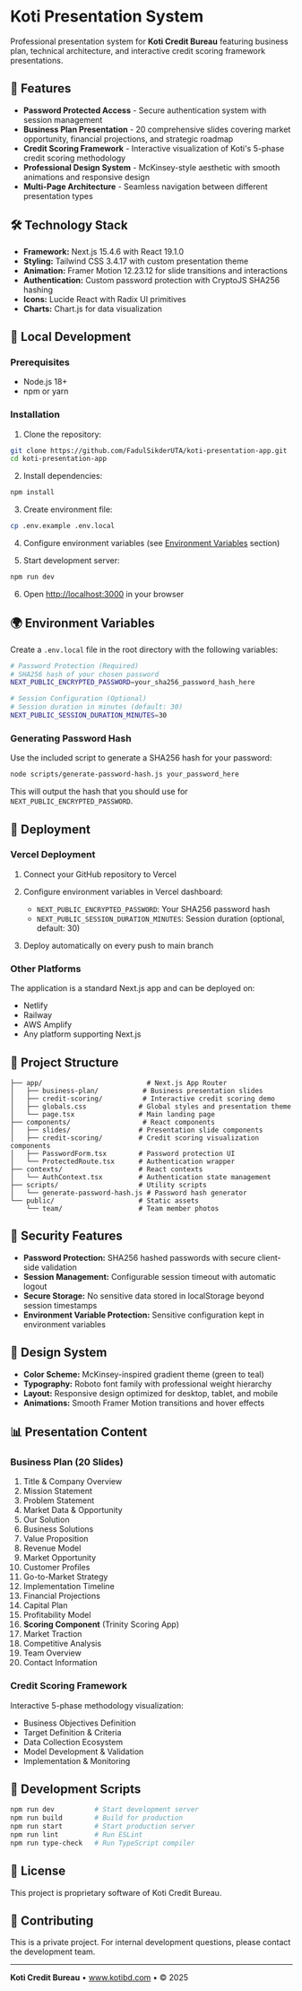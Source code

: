 # Koti Presentation System

Professional presentation system for **Koti Credit Bureau** featuring business plan, technical architecture, and interactive credit scoring framework presentations.

## 🚀 Features

- **Password Protected Access** - Secure authentication system with session management
- **Business Plan Presentation** - 20 comprehensive slides covering market opportunity, financial projections, and strategic roadmap
- **Credit Scoring Framework** - Interactive visualization of Koti's 5-phase credit scoring methodology
- **Professional Design System** - McKinsey-style aesthetic with smooth animations and responsive design
- **Multi-Page Architecture** - Seamless navigation between different presentation types

## 🛠 Technology Stack

- **Framework:** Next.js 15.4.6 with React 19.1.0
- **Styling:** Tailwind CSS 3.4.17 with custom presentation theme
- **Animation:** Framer Motion 12.23.12 for slide transitions and interactions
- **Authentication:** Custom password protection with CryptoJS SHA256 hashing
- **Icons:** Lucide React with Radix UI primitives
- **Charts:** Chart.js for data visualization

## 🔧 Local Development

### Prerequisites
- Node.js 18+ 
- npm or yarn

### Installation

1. Clone the repository:
```bash
git clone https://github.com/FadulSikderUTA/koti-presentation-app.git
cd koti-presentation-app
```

2. Install dependencies:
```bash
npm install
```

3. Create environment file:
```bash
cp .env.example .env.local
```

4. Configure environment variables (see [Environment Variables](#environment-variables) section)

5. Start development server:
```bash
npm run dev
```

6. Open [http://localhost:3000](http://localhost:3000) in your browser

## 🌍 Environment Variables

Create a `.env.local` file in the root directory with the following variables:

```bash
# Password Protection (Required)
# SHA256 hash of your chosen password
NEXT_PUBLIC_ENCRYPTED_PASSWORD=your_sha256_password_hash_here

# Session Configuration (Optional)
# Session duration in minutes (default: 30)
NEXT_PUBLIC_SESSION_DURATION_MINUTES=30
```

### Generating Password Hash

Use the included script to generate a SHA256 hash for your password:

```bash
node scripts/generate-password-hash.js your_password_here
```

This will output the hash that you should use for `NEXT_PUBLIC_ENCRYPTED_PASSWORD`.

## 🚀 Deployment

### Vercel Deployment

1. Connect your GitHub repository to Vercel
2. Configure environment variables in Vercel dashboard:
   - `NEXT_PUBLIC_ENCRYPTED_PASSWORD`: Your SHA256 password hash
   - `NEXT_PUBLIC_SESSION_DURATION_MINUTES`: Session duration (optional, default: 30)

3. Deploy automatically on every push to main branch

### Other Platforms

The application is a standard Next.js app and can be deployed on:
- Netlify
- Railway
- AWS Amplify
- Any platform supporting Next.js

## 📁 Project Structure

```
├── app/                          # Next.js App Router
│   ├── business-plan/           # Business presentation slides
│   ├── credit-scoring/          # Interactive credit scoring demo
│   ├── globals.css             # Global styles and presentation theme
│   └── page.tsx                # Main landing page
├── components/                  # React components
│   ├── slides/                 # Presentation slide components
│   ├── credit-scoring/         # Credit scoring visualization components
│   ├── PasswordForm.tsx        # Password protection UI
│   └── ProtectedRoute.tsx      # Authentication wrapper
├── contexts/                   # React contexts
│   └── AuthContext.tsx         # Authentication state management
├── scripts/                    # Utility scripts
│   └── generate-password-hash.js # Password hash generator
└── public/                     # Static assets
    └── team/                   # Team member photos
```

## 🔐 Security Features

- **Password Protection:** SHA256 hashed passwords with secure client-side validation
- **Session Management:** Configurable session timeout with automatic logout
- **Secure Storage:** No sensitive data stored in localStorage beyond session timestamps
- **Environment Variable Protection:** Sensitive configuration kept in environment variables

## 🎨 Design System

- **Color Scheme:** McKinsey-inspired gradient theme (green to teal)
- **Typography:** Roboto font family with professional weight hierarchy
- **Layout:** Responsive design optimized for desktop, tablet, and mobile
- **Animations:** Smooth Framer Motion transitions and hover effects

## 📊 Presentation Content

### Business Plan (20 Slides)
1. Title & Company Overview
2. Mission Statement
3. Problem Statement
4. Market Data & Opportunity
5. Our Solution
6. Business Solutions
7. Value Proposition
8. Revenue Model
9. Market Opportunity
10. Customer Profiles
11. Go-to-Market Strategy
12. Implementation Timeline
13. Financial Projections
14. Capital Plan
15. Profitability Model
16. **Scoring Component** (Trinity Scoring App)
17. Market Traction
18. Competitive Analysis
19. Team Overview
20. Contact Information

### Credit Scoring Framework
Interactive 5-phase methodology visualization:
- Business Objectives Definition
- Target Definition & Criteria
- Data Collection Ecosystem
- Model Development & Validation
- Implementation & Monitoring

## 🔧 Development Scripts

```bash
npm run dev          # Start development server
npm run build        # Build for production
npm run start        # Start production server
npm run lint         # Run ESLint
npm run type-check   # Run TypeScript compiler
```

## 📝 License

This project is proprietary software of Koti Credit Bureau.

## 🤝 Contributing

This is a private project. For internal development questions, please contact the development team.

---

**Koti Credit Bureau** • www.kotibd.com • © 2025
